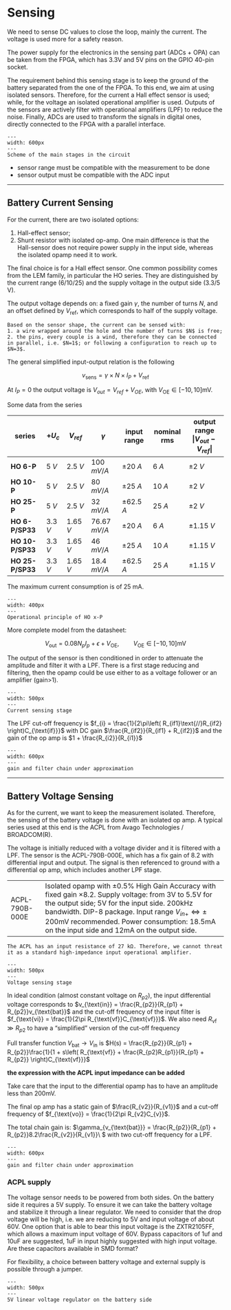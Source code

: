 # Sensing

We need to sense DC values to close the loop, mainly the current. The voltage is used more for a safety reason.


The power supply for the electronics in the sensing part (ADCs + OPA)
can be taken from the FPGA, which has 3.3V and 5V pins on the GPIO
40-pin socket.

The requirement behind this sensing stage is to keep the ground of the battery separated from the one of the FPGA.
To this end, we aim at using isolated sensors. Therefore, for the current a Hall effect sensor is used; while, for the voltage an isolated operational amplifier is used. 
Outputs of the sensors are actively filter with operational amplifiers (LPF) to reduce the noise. Finally, ADCs are used to transform the signals in digital ones, directly connected to the
FPGA with a parallel interface.


```{figure} ../images/RC_chain.png
---
width: 600px
---
Scheme of the main stages in the circuit
```

- sensor range must be compatible with the measurement to be done
- sensor output must be compatible with the ADC input

---

## Battery Current Sensing

For the current, there are two isolated options:
1. Hall-effect sensor;
2. Shunt resistor with isolated op-amp.
One main difference is that the Hall-sensor does not require power supply in the input side, whereas the isolated opamp need it to work.

The final choice is for a Hall effect sensor. One common possibility comes from the LEM family, in particular the HO series. They are distinguished by the current range (6/10/25) and the supply voltage in the output side (3.3/5 V). 

The output voltage depends on: a fixed gain $\gamma$, the number of turns $N$, and an offset
defined by $V_{\text{ref}}$, which corresponds to half of the supply voltage.

```{note}
Based on the sensor shape, the current can be sensed with:
1. a wire wrapped around the hole and the number of turns $N$ is free;
2. the pins, every couple is a wind, therefore they can be connected in parallel, i.e. $N=1$; or following a configuration to reach up to $N=3$.
```

The general simplified input-output relation is the following

$$v_{\text{sens}} = \gamma \times N \times I_P + V_{\text{ref}}$$

At $I_P=0$ the output voltage is $V_{out}=V_{ref}+V_{OE}$, with $V_{\text{OE}} \in \lbrack -10,10\rbrack\text{mV}$.

Some data from the series

| series           |$+U_c$   |$V_{ref}$ |$\gamma$      |input range  |nominal rms |output range $\|V_{out}-V_{ref}\|$ |
|------------------|---------|----------|--------------|-------------|------------|-------------|
| **HO 6-P**       |$5\;V$   |$2.5\;V$  |$100\;mV/A$   |$\pm20\;A$   |$6\;A$      |$\pm2\;V$    |
| **HO 10-P**      |$5\;V$   |$2.5\;V$  |$80\;mV/A$    |$\pm25\;A$   |$10\;A$     |$\pm2\;V$    |
| **HO 25-P**      |$5\;V$   |$2.5\;V$  |$32\;mV/A$    |$\pm62.5\;A$ |$25\;A$     |$\pm2\;V$    |
| **HO 6-P/SP33**  |$3.3\;V$ |$1.65\;V$ |$76.67\;mV/A$ |$\pm20\;A$   |$6\;A$      |$\pm1.15\;V$ |
| **HO 10-P/SP33** |$3.3\;V$ |$1.65\;V$ |$46\;mV/A$    |$\pm25\;A$   |$10\;A$     |$\pm1.15\;V$ |
| **HO 25-P/SP33** |$3.3\;V$ |$1.65\;V$ |$18.4\;mV/A$  |$\pm62.5\;A$ |$25\;A$     |$\pm1.15\;V$ |

The maximum current consumption is of 25 mA.



```{figure} ../images/RC_LEM_internal_scheme.png
---
width: 400px
---
Operational principle of HO x-P
```

More complete model from the datasheet:

$$V_{\text{out}} = 0.08N_pI_p + \epsilon + V_{\text{OE}},\quad\quad V_{\text{OE}} \in \lbrack -10,10\rbrack\text{mV}$$

The output of the sensor is then conditioned in order to attenuate the
amplitude and filter it with a LPF. There is a first stage reducing and
filtering, then the opamp could be use either to as a voltage follower
or an amplifier (gain>1).

```{figure} ../images/RC_current_sensing.png
---
width: 500px
---
Current sensing stage
```

The LPF cut-off frequency is
$f_{i} = \frac{1}{2\pi\left( R_{if1}\text{//}R_{if2} \right)C_{\text{if}}}$
with DC gain $\frac{R_{if2}}{R_{if1} + R_{if2}}$ and the gain of the op
amp is $1 + \frac{R_{i2}}{R_{i1}}$


```{figure} ../images/RC_current_chain.png
---
width: 600px
---
gain and filter chain under approximation
```

---

## Battery Voltage Sensing

As for the current, we want to keep the measurement isolated. Therefore, the sensing of the battery voltage is done with an isolated op amp. A typical series used at this end is the ACPL from Avago Technologies / BROADCOM(R).

The voltage is initially reduced with a voltage divider and it is filtered
with a LPF. The sensor is the ACPL-790B-000E, which has a fix gain of
8.2 with differential input and output. The signal is then referenced to
ground with a differential op amp, which includes another LPF stage.

|              |         |
|--------------|---------|
|ACPL-790B-000E| Isolated opamp with $\pm 0.5\%$ High Gain Accuracy with fixed gain $\times8.2$. Supply voltage: from 3V to 5.5V for the output side; 5V for the input side. 200kHz bandwidth. DIP-8 package. Input range $V_{in+}\Leftrightarrow\pm$ 200mV recommended. Power consumption: 18.5mA on the input side and 12mA on the output side.  |

```{warning}
The ACPL has an input resistance of 27 kΩ. Therefore, we cannot threat it as a standard high-impedance input operational amplifier.
```

```{figure} ../images/RC_voltage_sensing.png
---
width: 500px
---
Voltage sensing stage
```

In ideal condition (almost constant voltage on $R_{p2}$), the input
differential voltage corresponds to
$v_{\text{in}} = \frac{R_{p2}}{R_{p1} + R_{p2}}v_{\text{bat}}$ and the
cut-off frequency of the input filter is
$f_{\text{vi}} = \frac{1}{2\pi R_{\text{vf}}C_{\text{vf}}}$. We also
need $R_{\text{vf}} \gg R_{p2}$ to have a “simplified” version of the
cut-off frequency

Full transfer function $V_{\text{bat}} \rightarrow V_{\text{in}}$ is
$H(s) = \frac{R_{p2}}{R_{p1} + R_{p2}}\frac{1}{1 + s\left( R_{\text{vf}} + \frac{R_{p2}R_{p1}}{R_{p1} + R_{p2}} \right)C_{\text{vf}}}$

**the expression with the ACPL input impedance can be added**

Take care that the input to the differential opamp has to have an
amplitude less than 200mV.

The final op amp has a static gain of $\frac{R_{v2}}{R_{v1}}$ and a
cut-off frequency of $f_{\text{vo}} = \frac{1}{2\pi R_{v2}C_{v}}$.

The total chain gain is:
$\gamma_{v_{\text{bat}}} = \frac{R_{p2}}{R_{p1} + R_{p2}}8.2\frac{R_{v2}}{R_{v1}}\ $
with two cut-off frequency for a LPF.


```{figure} ../images/RC_voltage_chain.png
---
width: 600px
---
gain and filter chain under approximation
```


### ACPL supply

The voltage sensor needs to be powered from both sides. On the battery
side it requires a 5V supply. To ensure it we can take the battery
voltage and stabilize it through a linear regulator. We need to consider
that the drop voltage will be high, i.e. we are reducing to 5V and input
voltage of about 60V. One option that is able to bear this input voltage
is the ZXTR2105FF, which allows a maximum input voltage of 60V. Bypass
capacitors of 1uf and 10uF are suggested, 1uF in input highly suggested
with high input voltage. Are these capacitors available in SMD format?

For flexibility, a choice between battery voltage and external supply is
possible through a jumper.


```{figure} ../images/RC_voltage_regulator.png
---
width: 500px
---
5V linear voltage regulator on the battery side
```

